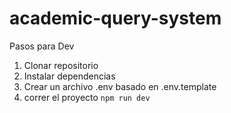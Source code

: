# academic-query-system

Pasos para Dev

1. Clonar repositorio
2. Instalar dependencias
3. Crear un archivo .env basado en .env.template
4. correr el proyecto `npm run dev`
